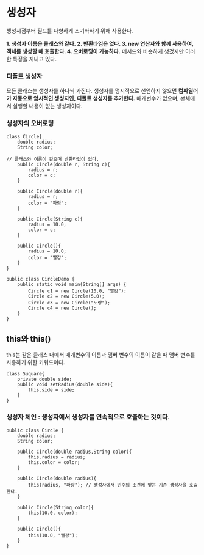# 생성자
생성시점부터 필드를 다향하게 초기화하기 위해 사용한다. 

**1. 생성자 이름은 클래스와 같다.
2. 반환타임은 없다.
3. new 연산자와 함께 사용하여, 객체를 생성할 때 호출한다.
4. 오버로딩이 가능하다.** 메서드와 비슷하게 생겼지만 이러한 특징을 지니고 있다.
### 디폴트 생성자
모든 클래스는 생성자를 하나씩 가진다. 생성자를 명시적으로 선언하지 않으면 **컴파일러가 자동으로 암시적인 생성자인, 디폴트 생성자를 추가한다.** 매개변수가 없으며, 본체에서 실행할 내용이 없는 생성자이다.
### 생성자의 오버로딩
```
class Circle{
    double radius;
    String color;

// 클래스와 이름이 같으며 반환타입이 없다.
    public Circle(double r, String c){ 
        radius = r;
        color = c;
    }

    public Circle(double r){
        radius = r;
        color = "파랑";
    }

    public Circle(String c){
        radius = 10.0;
        color = c;
    }

    public Circle(){
        radius = 10.0;
        color = "빨강";
    }
}

public class CircleDemo {
    public static void main(String[] args) {
        Circle c1 = new Circle(10.0, "빨강");
        Circle c2 = new Circle(5.0);
        Circle c3 = new Circle("노랑");
        Circle c4 = new Circle();
    }
}
```
## this와 this()
this는 같은 클래스 내에서 매개변수의 이름과 맴버 변수의 이름이 같을 때 맴버 변수를 사용하기 위한 키워드이다.
```
class Suquare{
    private double side;
    public void setRadius(double side){
        this.side = side;
    }
}
```
### 생성자 체인 : 생성자에서 생성자를 연속적으로 호출하는 것이다.
```
public class Circle {
    double radius;
    String color;

    public Circle(double radius,String color){
        this.radius = radius;
        this.color = color;
    }

    public Circle(double radius){
        this(radius, "파랑"); // 생성자에서 인수의 조건에 맞는 기존 생성자을 호출한다.
    }

    public Circle(String color){
        this(10.0, color);
    }

    public Circle(){
        this(10.0, "빨강");
    }
}

```